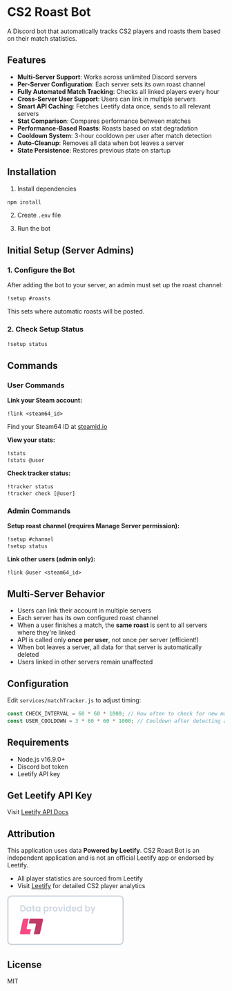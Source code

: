 # CS2 Roast Bot

A Discord bot that automatically tracks CS2 players and roasts them based on their match statistics.

## Features

- **Multi-Server Support**: Works across unlimited Discord servers
- **Per-Server Configuration**: Each server sets its own roast channel
- **Fully Automated Match Tracking**: Checks all linked players every hour
- **Cross-Server User Support**: Users can link in multiple servers
- **Smart API Caching**: Fetches Leetify data once, sends to all relevant servers
- **Stat Comparison**: Compares performance between matches
- **Performance-Based Roasts**: Roasts based on stat degradation
- **Cooldown System**: 3-hour cooldown per user after match detection
- **Auto-Cleanup**: Removes all data when bot leaves a server
- **State Persistence**: Restores previous state on startup

## Installation

1. Install dependencies
```bash
npm install
```

2. Create `.env` file

3. Run the bot

## Initial Setup (Server Admins)

### 1. Configure the Bot
After adding the bot to your server, an admin must set up the roast channel:
```
!setup #roasts
```

This sets where automatic roasts will be posted.

### 2. Check Setup Status
```
!setup status
```

## Commands

### User Commands

**Link your Steam account:**
```
!link <steam64_id>
```
Find your Steam64 ID at [steamid.io](https://steamid.io/)

**View your stats:**
```
!stats
!stats @user
```

**Check tracker status:**
```
!tracker status
!tracker check [@user]
```

### Admin Commands

**Setup roast channel (requires Manage Server permission):**
```
!setup #channel
!setup status
```

**Link other users (admin only):**
```
!link @user <steam64_id>
```

## Multi-Server Behavior

- Users can link their account in multiple servers
- Each server has its own configured roast channel
- When a user finishes a match, the **same roast** is sent to all servers where they're linked
- API is called only **once per user**, not once per server (efficient!)
- When bot leaves a server, all data for that server is automatically deleted
- Users linked in other servers remain unaffected

## Configuration

Edit `services/matchTracker.js` to adjust timing:

```javascript
const CHECK_INTERVAL = 60 * 60 * 1000; // How often to check for new matches
const USER_COOLDOWN = 3 * 60 * 60 * 1000; // Cooldown after detecting a match
```

## Requirements

- Node.js v16.9.0+
- Discord bot token
- Leetify API key

## Get Leetify API Key

Visit [Leetify API Docs](https://api-public-docs.cs-prod.leetify.com)

## Attribution

This application uses data **Powered by Leetify**. CS2 Roast Bot is an independent application and is not an official Leetify app or endorsed by Leetify.

- All player statistics are sourced from Leetify
- Visit [Leetify](https://leetify.com) for detailed CS2 player analytics

![Powered by Leetify](assets/Leetify%20Badge%20White%20Small.png)

## License

MIT
